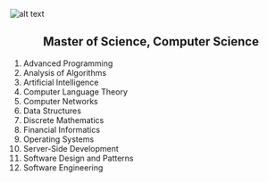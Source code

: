 ![alt text](https://user-images.githubusercontent.com/12025538/85956751-f0b56580-b955-11ea-86d6-c9eb9da5311c.png)
<h2 align="center">Master of Science, Computer Science</h2>
<div>
    <ol>
        <li>Advanced Programming</li>
        <li>Analysis of Algorithms</li>
        <li>Artificial Intelligence</li>
        <li>Computer Language Theory</li>
        <li>Computer Networks</li>
        <li>Data Structures</li>
        <li>Discrete Mathematics</li>
        <li>Financial Informatics</li>
        <li>Operating Systems</li>
        <li>Server-Side Development</li>
        <li>Software Design and Patterns</li>
        <li>Software Engineering</li>
    </ol>
</div>
